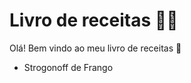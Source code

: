 # Livro de receitas :man_cook:

Olá! Bem vindo ao meu livro de receitas :clap:

- Strogonoff de Frango